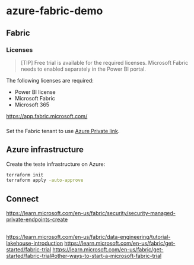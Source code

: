 # azure-fabric-demo

## Fabric

### Licenses

> [TIP]
> Free trial is available for the required licenses. Microsoft Fabric needs to enabled separately in the Power BI portal.

The following licenses are required:

- Power BI license
- Microsoft Fabric
- Microsoft 365


https://app.fabric.microsoft.com/


### 

Set the Fabric tenant to use [Azure Private link][1].




## Azure infrastructure

Create the teste infrastructure on Azure:

```sh
terraform init
terraform apply -auto-approve
```

## Connect

https://learn.microsoft.com/en-us/fabric/security/security-managed-private-endpoints-create


##


https://learn.microsoft.com/en-us/fabric/data-engineering/tutorial-lakehouse-introduction
https://learn.microsoft.com/en-us/fabric/get-started/fabric-trial
https://learn.microsoft.com/en-us/fabric/get-started/fabric-trial#other-ways-to-start-a-microsoft-fabric-trial



[1]: https://learn.microsoft.com/en-us/fabric/security/security-private-links-use
